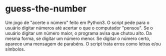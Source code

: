 # guess-the-number
Um jogo de "acerte o número" feito em Python3. 
O script pede para o usuário digitar números até acertar o que o computador "pensou". 
Se o usuário digitar um número maior, o programa avisa que chutou alto.
Da mesma forma, se digitar um número menor.
Se digitar o número certo, aparece uma mensagem de parabéns.
O script trata erros como letras e/ou símbolos.
